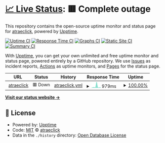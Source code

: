 # [📈 Live Status](https://atraeclick.github.io/status): <!--live status--> **🟥 Complete outage**

This repository contains the open-source uptime monitor and status page for [atraeclick](https://atraeclick.github.io/status), powered by [Upptime](https://github.com/upptime/upptime).

[![Uptime CI](https://github.com/atraeclick/status/workflows/Uptime%20CI/badge.svg)](https://github.com/atraeclick/status/actions?query=workflow%3A%22Uptime+CI%22)
[![Response Time CI](https://github.com/atraeclick/status/workflows/Response%20Time%20CI/badge.svg)](https://github.com/atraeclick/status/actions?query=workflow%3A%22Response+Time+CI%22)
[![Graphs CI](https://github.com/atraeclick/status/workflows/Graphs%20CI/badge.svg)](https://github.com/atraeclick/status/actions?query=workflow%3A%22Graphs+CI%22)
[![Static Site CI](https://github.com/atraeclick/status/workflows/Static%20Site%20CI/badge.svg)](https://github.com/atraeclick/status/actions?query=workflow%3A%22Static+Site+CI%22)
[![Summary CI](https://github.com/atraeclick/status/workflows/Summary%20CI/badge.svg)](https://github.com/atraeclick/status/actions?query=workflow%3A%22Summary+CI%22)

With [Upptime](https://upptime.js.org), you can get your own unlimited and free uptime monitor and status page, powered entirely by a GitHub repository. We use [Issues](https://github.com/atraeclick/status/issues) as incident reports, [Actions](https://github.com/atraeclick/status/actions) as uptime monitors, and [Pages](https://atraeclick.github.io/status) for the status page.

<!--start: status pages-->
<!-- This summary is generated by Upptime (https://github.com/upptime/upptime) -->
<!-- Do not edit this manually, your changes will be overwritten -->
<!-- prettier-ignore -->
| URL | Status | History | Response Time | Uptime |
| --- | ------ | ------- | ------------- | ------ |
| <img alt="" src="https://icons.duckduckgo.com/ip3/atraeclick.com.ico" height="13"> [atraeclick](https://atraeclick.com) | 🟥 Down | [atraeclick.yml](https://github.com/atraeclick/status/commits/HEAD/history/atraeclick.yml) | <details><summary><img alt="Response time graph" src="./graphs/atraeclick/response-time-week.png" height="20"> 979ms</summary><br><a href="https://atraeclick.github.io/status/history/atraeclick"><img alt="Response time 1092" src="https://img.shields.io/endpoint?url=https%3A%2F%2Fraw.githubusercontent.com%2Fatraeclick%2Fstatus%2FHEAD%2Fapi%2Fatraeclick%2Fresponse-time.json"></a><br><a href="https://atraeclick.github.io/status/history/atraeclick"><img alt="24-hour response time 488" src="https://img.shields.io/endpoint?url=https%3A%2F%2Fraw.githubusercontent.com%2Fatraeclick%2Fstatus%2FHEAD%2Fapi%2Fatraeclick%2Fresponse-time-day.json"></a><br><a href="https://atraeclick.github.io/status/history/atraeclick"><img alt="7-day response time 979" src="https://img.shields.io/endpoint?url=https%3A%2F%2Fraw.githubusercontent.com%2Fatraeclick%2Fstatus%2FHEAD%2Fapi%2Fatraeclick%2Fresponse-time-week.json"></a><br><a href="https://atraeclick.github.io/status/history/atraeclick"><img alt="30-day response time 636" src="https://img.shields.io/endpoint?url=https%3A%2F%2Fraw.githubusercontent.com%2Fatraeclick%2Fstatus%2FHEAD%2Fapi%2Fatraeclick%2Fresponse-time-month.json"></a><br><a href="https://atraeclick.github.io/status/history/atraeclick"><img alt="1-year response time 1092" src="https://img.shields.io/endpoint?url=https%3A%2F%2Fraw.githubusercontent.com%2Fatraeclick%2Fstatus%2FHEAD%2Fapi%2Fatraeclick%2Fresponse-time-year.json"></a></details> | <details><summary><a href="https://atraeclick.github.io/status/history/atraeclick">100.00%</a></summary><a href="https://atraeclick.github.io/status/history/atraeclick"><img alt="All-time uptime 67.36%" src="https://img.shields.io/endpoint?url=https%3A%2F%2Fraw.githubusercontent.com%2Fatraeclick%2Fstatus%2FHEAD%2Fapi%2Fatraeclick%2Fuptime.json"></a><br><a href="https://atraeclick.github.io/status/history/atraeclick"><img alt="24-hour uptime 100.00%" src="https://img.shields.io/endpoint?url=https%3A%2F%2Fraw.githubusercontent.com%2Fatraeclick%2Fstatus%2FHEAD%2Fapi%2Fatraeclick%2Fuptime-day.json"></a><br><a href="https://atraeclick.github.io/status/history/atraeclick"><img alt="7-day uptime 100.00%" src="https://img.shields.io/endpoint?url=https%3A%2F%2Fraw.githubusercontent.com%2Fatraeclick%2Fstatus%2FHEAD%2Fapi%2Fatraeclick%2Fuptime-week.json"></a><br><a href="https://atraeclick.github.io/status/history/atraeclick"><img alt="30-day uptime 84.68%" src="https://img.shields.io/endpoint?url=https%3A%2F%2Fraw.githubusercontent.com%2Fatraeclick%2Fstatus%2FHEAD%2Fapi%2Fatraeclick%2Fuptime-month.json"></a><br><a href="https://atraeclick.github.io/status/history/atraeclick"><img alt="1-year uptime 41.02%" src="https://img.shields.io/endpoint?url=https%3A%2F%2Fraw.githubusercontent.com%2Fatraeclick%2Fstatus%2FHEAD%2Fapi%2Fatraeclick%2Fuptime-year.json"></a></details>

<!--end: status pages-->

[**Visit our status website →**](https://atraeclick.github.io/status)

## 📄 License

- Powered by: [Upptime](https://github.com/upptime/upptime)
- Code: [MIT](./LICENSE) © [atraeclick](https://atraeclick.github.io/status)
- Data in the `./history` directory: [Open Database License](https://opendatacommons.org/licenses/odbl/1-0/)
